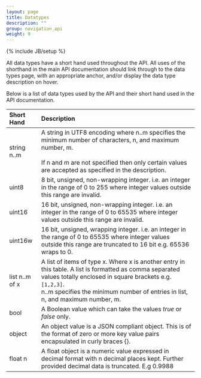 ```yaml
---
layout: page
title: Datatypes
description: ""
group: navigation_api
weight: 9
---
```

{% include JB/setup %}

All data types have a short hand used throughout the API. All uses of the shorthand in the main API documentation should link through to the data types page, with an appropriate anchor, and/or display the data type description on hover.

Below is a list of data types used by the API and their short hand used in the API documentation.

|Short Hand		|**Description**	|
|:------------|:----------------|
|string n..m	|A string in UTF8 encoding where n..m specifies the minimum number of characters, n, and maximum number, m.<br /><br />If n and m are not specified then only certain values are accepted as specified in the description. |
|uint8				|8 bit, unsigned, non-wrapping integer. i.e. an integer in the range of 0 to 255 where integer values outside this range are invalid. |
|uint16				|16 bit, unsigned, non-wrapping integer. i.e. an integer in the range of 0 to 65535 where integer values outside this range are invalid. |
|uint16w			|16 bit, unsigned, wrapping integer. i.e. an integer in the range of 0 to 65535 where integer values outside this range are truncated to 16 bit e.g. 65536 wraps to 0. |
|list n..m of x | A list of items of type x. Where x is another entry in this table. A list is formatted as comma separated values totally enclosed in square brackets e.g. `[1,2,3]`. <br /> n..m specifies the minimum number of entries in list, n, and maximum number, m. |
|bool					|A Boolean value which can take the values *true* or *false* only. |
|object				|An object value is a JSON compliant object. This is of the format of zero or more key value pairs encapsulated in curly braces {}. |
|float n			|A float object is a numeric value expressed in decimal format with n decimal places kept. Further provided decimal data is truncated. E.g 0.9988 |
